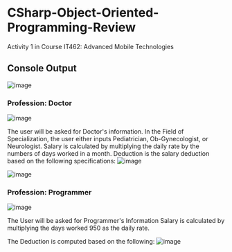 # CSharp-Object-Oriented-Programming-Review
 Activity 1 in Course IT462: Advanced Mobile Technologies

## Console Output

![image](https://user-images.githubusercontent.com/63901246/139384158-4e16c5da-a873-449e-be2f-a5e5f7492d69.png)

### Profession: Doctor

![image](https://user-images.githubusercontent.com/63901246/139384327-cba6478c-d5fb-4e12-b2a9-f987c41bc857.png)

The user will be asked for Doctor's information.
In the Field of Specialization, the user either inputs Pediatrician, Ob-Gynecologist, or Neurologist.
Salary is calculated by multiplying the daily rate by the numbers of days worked in a month.
Deduction is the salary deduction based on the following specifications:
![image](https://user-images.githubusercontent.com/63901246/139385638-38dc6f79-4431-4d22-bef8-cd9c359613fb.png)



![image](https://user-images.githubusercontent.com/63901246/139384686-eeaf6221-1129-4144-8201-aa5738f73d4f.png)

### Profession: Programmer

![image](https://user-images.githubusercontent.com/63901246/139385220-633b580e-fe35-4a2a-9cfc-97595fdc28b7.png)

The User will be asked for Programmer's Information
Salary is calculated by multiplying the days worked 950 as the daily rate.

The Deduction is computed based on the following:
![image](https://user-images.githubusercontent.com/63901246/139385746-5032e0e8-7ca1-4675-8280-08701d86f6eb.png)






